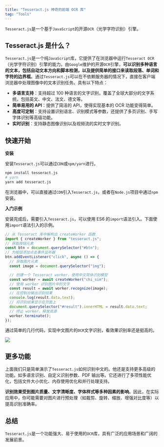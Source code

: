 ```yaml
---
title: "Tesseract.js 神奇的前端 OCR 库"
tag: "Tools"
---
```


`Tesseract.js`是一个基于`JavaScript`的开源`OCR`（光学字符识别）引擎。

## Tesseract.js 是什么？

`Tesseract.js`是一个纯`JavaScript`库，它提供了在浏览器中运行`Tesseract OCR`（光学字符识别）引擎的能力。由`Google`维护的开源`OCR`引擎，**可以识别多种语言的文本，包括自动文本方向和脚本检测，以及提供简单的接口来读取段落、单词和字符的边界框**。通过`Tesseract.js`可以在不依赖服务器的情况下，直接在客户端浏览器中处理图像中的文本识别任务。具有以下特点：

- **多语言支持**：支持超过 100 种语言的文字识别，覆盖了全球大部分的文字系统，包括英文、中文、法文、德文等。
- **简单易用的 API**：提供了简洁的 API，使得实现基本的 OCR 功能变得简单。
- **高度可定制**：支持设置识别语言、识别模式等参数，还提供了多页识别、手写字体识别等高级功能。
- **实时识别**：支持静态图像识别以及视频流的实时文字识别。

## 快速开始

**安装**

安装`Tesseract.js`可以通过`CDN`或`npm/yarn`进行。

```sh
npm install tesseract.js
# yarn
yarn add tesseract.js
```

在浏览器中，可以直接通过`CDN`引入`Tesseract.js`，或者在`Node.js`项目中通过`npm`安装。

**入门示例**

安装完成后，需要引入`Tesseract.js`，可以使用 ES6 的`import`语法引入。下面使用`import`语法引入的示例。

```js
// 从 Tesseract 库中解构出 createWorker 函数
import { createWorker } from "tesseract.js";
// 获取按钮元素
const btn = document.querySelector("#btn");
// 为按钮添加点击事件监听器
btn.addEventListener("click", async () => {
  // 获取图片元素
  const image = document.querySelector("img");

  // 创建一个 Tesseract worker，使用中文简体识别模型
  const worker = await createWorker("chi_sim");
  // 使用 worker 识别图片中的文字
  const result = await worker.recognize(image);
  // 在控制台输出识别结果
  console.log(result.data.text);
  // 将识别结果显示在页面上
  document.querySelector("#result").innerHTML = result.data.text;
  // 终止 worker，释放资源
  worker.terminate();
});
```

通过简单的几行代码，实现中文图片的`OCR`文字识别，看效果识别率还是挺高的。

<img src="../imgs/67/01.webp" />

## 更多功能

上面我们只是简单演示了`Tesseract.js`如何识别中文的。他还是支持更多高级的功能。如多语言识别、自定义识别参数、PDF 输出等。它还进行了多项性能优化，包括文件大小优化、内存使用优化和并行处理支持。

**识别效果受到图片质量、文字清晰度、字体样式等多种因素的影响**。因此，在实际应用中，你可能需要对图片进行预处理（如裁剪、旋转、缩放、增强对比度等）以提高识别准确率。

## 总结

`Tesseract.js`是一个功能强大、易于使用的`OCR`库，具有广泛的应用场景和广阔的发展前景。

